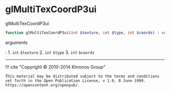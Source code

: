 # glMultiTexCoordP3ui
glMultiTexCoordP3ui

```php
function glMultiTexCoordP3ui(int $texture, int $type, int $coords) : void
```



arguments

:    1. `int` `$texture` 
    2. `int` `$type` 
    3. `int` `$coords` 



---
     

!!! cite "Copyright © 2010-2014 Khronos Group"

    This material may be distributed subject to the terms and conditions set forth in the Open Publication License, v 1.0, 8 June 1999. https://opencontent.org/openpub/.